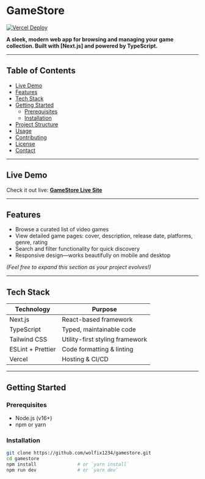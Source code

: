 #  GameStore

[![Vercel Deploy](https://vercel.com/button)](https://gamestore-fpxy.vercel.app)

**A sleek, modern web app for browsing and managing your game collection. Built with [Next.js] and powered by TypeScript.**

---

## Table of Contents

- [Live Demo](#live-demo)  
- [Features](#features)  
- [Tech Stack](#tech-stack)  
- [Getting Started](#getting-started)  
  - [Prerequisites](#prerequisites)  
  - [Installation](#installation)  
- [Project Structure](#project-structure)  
- [Usage](#usage)  
- [Contributing](#contributing)  
- [License](#license)  
- [Contact](#contact)

---

## Live Demo

Check it out live: **[GameStore Live Site](https://gamestore-fpxy.vercel.app)**

---

## Features

- Browse a curated list of video games  
- View detailed game pages: cover, description, release date, platforms, genre, rating  
- Search and filter functionality for quick discovery  
- Responsive design—works beautifully on mobile and desktop  

*(Feel free to expand this section as your project evolves!)*

---

## Tech Stack

| Technology      | Purpose                          |
|----------------|----------------------------------|
| Next.js         | React-based framework            |
| TypeScript      | Typed, maintainable code         |
| Tailwind CSS    | Utility-first styling framework  |
| ESLint + Prettier | Code formatting & linting     |
| Vercel          | Hosting & CI/CD                  |

---

## Getting Started

### Prerequisites

- Node.js (v16+)  
- npm or yarn  

### Installation

```bash
git clone https://github.com/wolfix1234/gamestore.git
cd gamestore
npm install               # or `yarn install`
npm run dev               # or `yarn dev`
